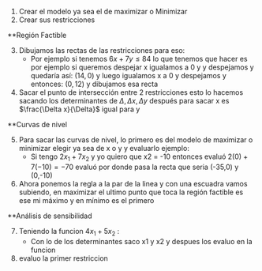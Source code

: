 1. Crear el modelo ya sea el de maximizar o Minimizar
2. Crear sus restricciones

**Región Factible

3. Dibujamos las rectas de las restricciones para eso:
	- Por ejemplo si tenemos $6x+7y\le 84$ lo que tenemos que hacer es por ejemplo si queremos despejar x igualamos a 0 y y despejamos y quedaría así: $(14,0)$ y luego igualamos x a 0 y despejamos y entonces: $(0,12)$ y dibujamos esa recta 
4. Sacar el punto de intersección entre 2 restricciones esto lo hacemos sacando los determinantes de $\Delta,\Delta x,\Delta y$ después para sacar x es $\frac{\Delta x}{\Delta}$ igual para y

**Curvas de nivel

5. Para sacar las curvas de nivel, lo primero es del modelo de maximizar o minimizar elegir ya sea de x o y y evaluarlo ejemplo:
	- Si tengo $2x_{1}+7x_{2}$ y yo quiero que x2 = -10 entonces evaluó $2(0)+7(-10) = -70$ evaluó por donde pasa la recta que seria (-35,0) y (0,-10)
6. Ahora ponemos la regla a la par de la linea y con una escuadra vamos subiendo, en maximizar el ultimo punto que toca la región factible es ese mi máximo y en mínimo es el primero

**Análisis de sensibilidad

7. Teniendo la funcion $4x_{1}+5x_{2}$ :
	- Con lo de los determinantes saco x1 y x2 y despues los evaluo en la funcion
8. evaluo la primer restriccion 


